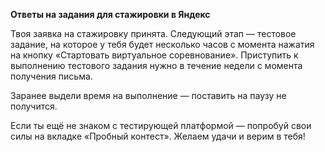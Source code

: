 **Ответы на задания для стажировки в Яндекс**

Твоя заявка на стажировку принята. Следующий этап — тестовое задание, на которое у тебя будет несколько часов с момента нажатия на кнопку «Стартовать виртуальное соревнование».
Приступить к выполнению тестового задания нужно в течение недели с момента получения письма.

Заранее выдели время на выполнение — поставить на паузу не получится. 

Если ты ещё не знаком с тестирующей платформой — попробуй свои силы на вкладке «Пробный контест».
Желаем удачи и верим в тебя!
